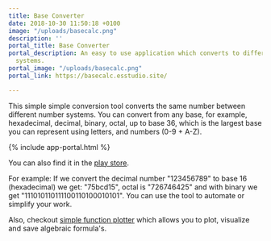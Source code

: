 ```yaml
---
title: Base Converter
date: 2018-10-30 11:50:18 +0100
image: "/uploads/basecalc.png"
description: ''
portal_title: Base Converter
portal_description: An easy to use application which converts to different numerical
  systems.
portal_image: "/uploads/basecalc.png"
portal_link: https://basecalc.esstudio.site/

---
```

This simple simple conversion tool converts the same number between different number systems. You can convert from any base, for example, hexadecimal, decimal, binary, octal, up to base 36, which is the largest base you can represent using letters, and numbers (0-9 + A-Z). 

{% include app-portal.html %}

You can also find it in the [play store](https://play.google.com/store/apps/details?id=com.EchoSierraStudio.NumericCalculator).

For example: If we convert the decimal number "123456789" to base 16 (hexadecimal) we get: "75bcd15", octal is "726746425" and with binary we get "111010110111100110100010101". You can use the tool to automate or simplify your work.

Also, checkout [simple function plotter](https://esstudio.site/SimpleFunctionPlotter) which allows you to plot, visualize and save algebraic formula's.